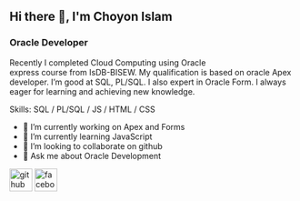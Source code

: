 ## Hi there 👋, I'm Choyon Islam
### Oracle Developer

 Recently I completed Cloud Computing using Oracle  
express course from IsDB-BISEW. My qualification is
 based on oracle Apex developer. I’m good at SQL, PL/SQL.
 I also expert in Oracle Form. I always eager for learning
 and achieving new knowledge.

Skills: SQL / PL/SQL / JS / HTML / CSS

- 🔭 I’m currently working on Apex and Forms 
- 🌱 I’m currently learning JavaScript 
- 👯 I’m looking to collaborate on github 
- 💬 Ask me about Oracle Development 


[<img src='https://cdn.jsdelivr.net/npm/simple-icons@3.0.1/icons/github.svg' alt='github' height='40'>](https://github.com/choyonALL)  [<img src='https://cdn.jsdelivr.net/npm/simple-icons@3.0.1/icons/facebook.svg' alt='facebook' height='40'>](https://www.facebook.com/choyonika.islam.5)  
